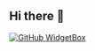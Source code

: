 ## Hi there 👋
[![GitHub WidgetBox](https://github-widgetbox.vercel.app/api/skills?languages=ruby,html)](https://bio.site/czech)
